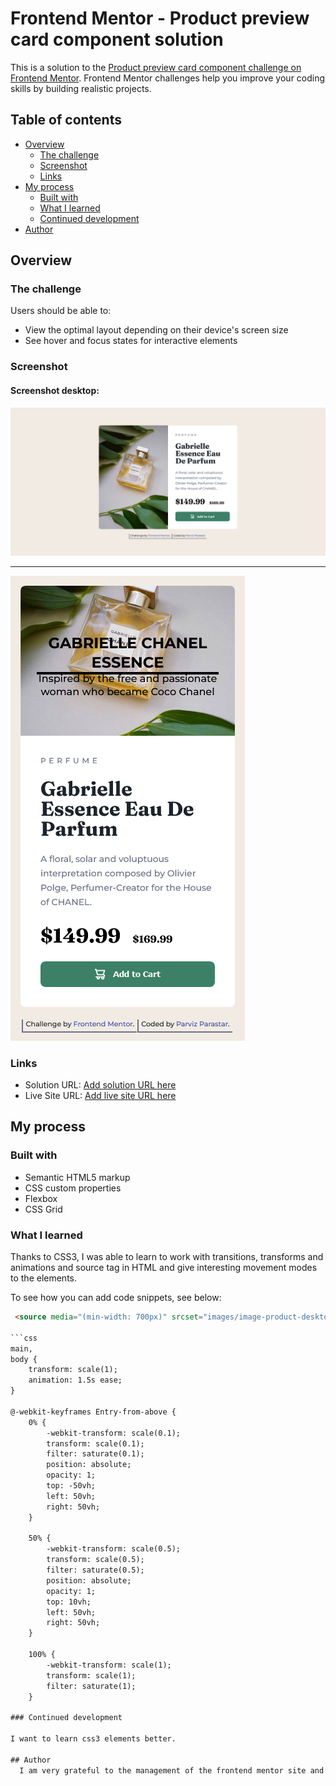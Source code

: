# Frontend Mentor - Product preview card component solution

This is a solution to the [Product preview card component challenge on Frontend Mentor](https://www.frontendmentor.io/challenges/product-preview-card-component-GO7UmttRfa). Frontend Mentor challenges help you improve your coding skills by building realistic projects.

## Table of contents

- [Overview](#overview)
  - [The challenge](#the-challenge)
  - [Screenshot](#screenshot)
  - [Links](#links)
- [My process](#my-process)
  - [Built with](#built-with)
  - [What I learned](#what-i-learned)
  - [Continued development](#continued-development)
- [Author](#author)


## Overview

### The challenge

Users should be able to:

- View the optimal layout depending on their device's screen size
- See hover and focus states for interactive elements

### Screenshot

#### Screenshot desktop:
  ![screenshot-desktop](https://github.com/Parviz-Parastar/Product-preview-card/blob/main/screenshot/desktop.png?raw=true)

***
  ![screenshot-mobile](https://github.com/Parviz-Parastar/Product-preview-card/blob/main/screenshot/mobile.png?raw=true)

### Links

- Solution URL: [Add solution URL here](https://github.com/Parviz-Parastar/Product-preview-card)
- Live Site URL: [Add live site URL here](https://parviz-parastar.github.io/Product-preview-card/)

## My process

### Built with

- Semantic HTML5 markup
- CSS custom properties
- Flexbox
- CSS Grid

### What I learned

Thanks to CSS3, I was able to learn to work with transitions, transforms and animations and source tag in HTML and give interesting movement modes to the elements.

To see how you can add code snippets, see below:

```html
 <source media="(min-width: 700px)" srcset="images/image-product-desktop.jpg">

```css
main,
body {
    transform: scale(1);
    animation: 1.5s ease;
}

@-webkit-keyframes Entry-from-above {
    0% {
        -webkit-transform: scale(0.1);
        transform: scale(0.1);
        filter: saturate(0.1);
        position: absolute;
        opacity: 1;
        top: -50vh;
        left: 50vh;
        right: 50vh;
    }

    50% {
        -webkit-transform: scale(0.5);
        transform: scale(0.5);
        filter: saturate(0.5);
        position: absolute;
        opacity: 1;
        top: 10vh;
        left: 50vh;
        right: 50vh;
    }

    100% {
        -webkit-transform: scale(1);
        transform: scale(1);
        filter: saturate(1);
    }

### Continued development

I want to learn css3 elements better.

## Author
  I am very grateful to the management of the frontend mentor site and the active users on this site.
